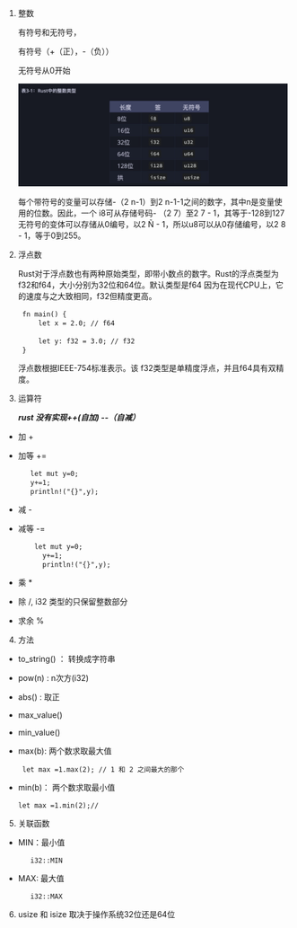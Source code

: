 1. 整数

   有符号和无符号，

   有符号（+（正），-（负））

   无符号从0开始

   ![avartar](../assets/int.jpg)

   每个带符号的变量可以存储-（2 n-1）到2 n-1-1之间的数字，其中n是变量使用的位数。因此，一个 i8可从存储号码- （2 7）至2 7 - 1，其等于-128到127无符号的变体可以存储从0编号，以2 Ñ - 1，所以u8可以从0存储编号，以2 8 - 1，等于0到255。

2. 浮点数

   Rust对于浮点数也有两种原始类型，即带小数点的数字。Rust的浮点类型为f32和f64，大小分别为32位和64位。默认类型是f64 因为在现代CPU上，它的速度与之大致相同，f32但精度更高。

        fn main() {
            let x = 2.0; // f64

            let y: f32 = 3.0; // f32
        }

   浮点数根据IEEE-754标准表示。该 f32类型是单精度浮点，并且f64具有双精度。

3. 运算符

   ***rust 没有实现++(自加) --（自减）***

+ 加 +

+ 加等 +=

         let mut y=0;
         y+=1;
         println!("{}",y);

+ 减 -

+ 减等 -=

          let mut y=0;
            y+=1;
            println!("{}",y);

+ 乘 *

+ 除 /, i32 类型的只保留整数部分

+ 求余 %

4. 方法

+ to_string() ： 转换成字符串

+ pow(n) : n次方(i32)

+ abs() : 取正

+ max_value()

+ min_value()

+ max(b): 两个数求取最大值

       let max =1.max(2); // 1 和 2 之间最大的那个

+ min(b)： 两个数求取最小值

      let max =1.min(2);// 

5. 关联函数

+ MIN：最小值

         i32::MIN

+ MAX: 最大值

         i32::MAX

6. usize 和 isize 取决于操作系统32位还是64位